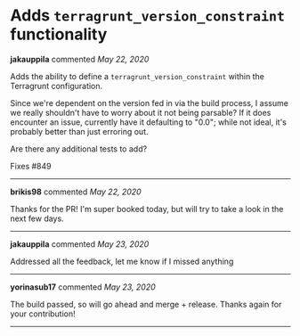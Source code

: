 # Adds `terragrunt_version_constraint` functionality

**jakauppila** commented *May 22, 2020*

Adds the ability to define a `terragrunt_version_constraint` within the Terragrunt configuration.

Since we're dependent on the version fed in via the build process, I assume we really shouldn't have to worry about it not being parsable? If it does encounter an issue, currently have it defaulting to "0.0"; while not ideal, it's probably better than just erroring out.

Are there any additional tests to add?

Fixes #849 
<br />
***


**brikis98** commented *May 22, 2020*

Thanks for the PR! I'm super booked today, but will try to take a look in the next few days.
***

**jakauppila** commented *May 23, 2020*

Addressed all the feedback, let me know if I missed anything
***

**yorinasub17** commented *May 23, 2020*

The build passed, so will go ahead and merge + release. Thanks again for your contribution!
***

